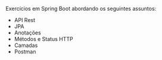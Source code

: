 Exercícios em Spring Boot abordando os seguintes assuntos:

- API Rest
- JPA
- Anotações
- Métodos e Status HTTP
- Camadas
- Postman
